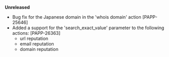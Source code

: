 **Unreleased**
* Bug fix for the Japanese domain in the 'whois domain' action [PAPP-25646]
* Added a support for the 'search_exact_value' parameter to the following actions: [PAPP-26363]
    * url reputation
    * email reputation
    * domain reputation
